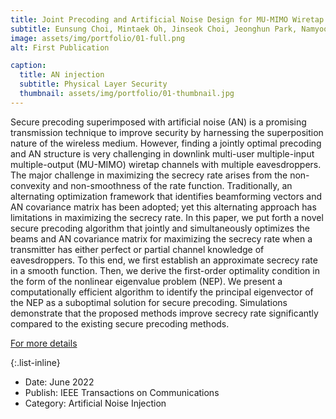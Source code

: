 ```yaml
---
title: Joint Precoding and Artificial Noise Design for MU-MIMO Wiretap Channels
subtitle: Eunsung Choi, Mintaek Oh, Jinseok Choi, Jeonghun Park, Namyoon Lee, and Naofal Al-Dhahir
image: assets/img/portfolio/01-full.png
alt: First Publication

caption:
  title: AN injection
  subtitle: Physical Layer Security
  thumbnail: assets/img/portfolio/01-thumbnail.jpg
---
```

 Secure precoding superimposed  with artificial noise (AN) is a promising transmission technique to improve security by harnessing the superposition nature of the wireless medium. However, finding a jointly optimal precoding and AN structure is very challenging in downlink multi-user multiple-input  multiple-output (MU-MIMO) wiretap channels with multiple eavesdroppers. The major challenge in maximizing the secrecy rate arises from the non-convexity and non-smoothness of the rate function. Traditionally, an alternating optimization framework that identifies beamforming vectors and AN covariance matrix has been adopted; yet this alternating approach has  limitations in maximizing the secrecy rate. In this paper, we put forth a novel secure precoding algorithm that jointly and simultaneously optimizes the beams and AN covariance matrix for maximizing the secrecy rate when a transmitter has either perfect or partial channel knowledge of eavesdroppers. To this end, we first establish an approximate secrecy rate in a smooth function. Then, we derive the first-order optimality condition in the form of the nonlinear eigenvalue problem (NEP). We present a computationally efficient algorithm to identify the principal eigenvector of the NEP as a suboptimal solution for secure precoding. Simulations demonstrate that the proposed methods improve secrecy rate significantly compared to the existing secure precoding methods. 

[For more details](https://ieeexplore.ieee.org/document/9973364)

{:.list-inline}
- Date: June 2022
- Publish: IEEE Transactions on Communications
- Category: Artificial Noise Injection

